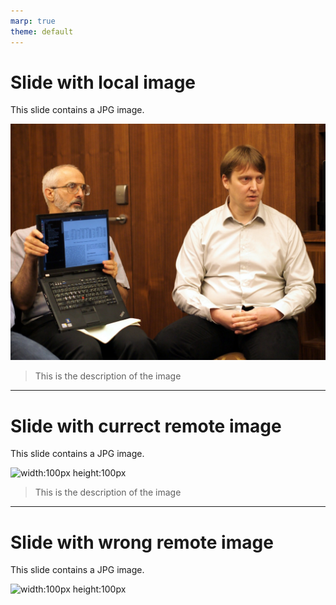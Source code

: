 ```yaml
---
marp: true
theme: default
---
```

<!-- If you want the image to be embedded into the pdf document you need to:
- have a local url below when you point to the image.
- you have to have the --allow-local-files if you want to embed local images into this presentation,
    if you don't you will get a warning (I don't know how to turn warnings into erros when using marp).
    Note that local images ARE NOT embedded into HTML output, only pdf output.
- if you have a remote image with a wrong link you will not get any warning or error because marp will
    just embed the link into the presentation, so remote images are not REALLY embedded into your pdf.
- you DO NOT HAVE to have the --engine @marp-team/marp-core flag
- you DO NOT HAVE to have the --html flag
-->

# Slide with local image

This slide contains a JPG image.

![width:100px height:100px](../images/example.jpg)
> This is the description of the image

---

# Slide with currect remote image

This slide contains a JPG image.

![width:100px height:100px](https://veltzer.github.io/assets/raw/cyber/sql-injection.png)
> This is the description of the image

---

# Slide with wrong remote image

This slide contains a JPG image.

![width:100px height:100px](https://veltzer.github.io/assets/raw/cyber/sql-injection.pn)
